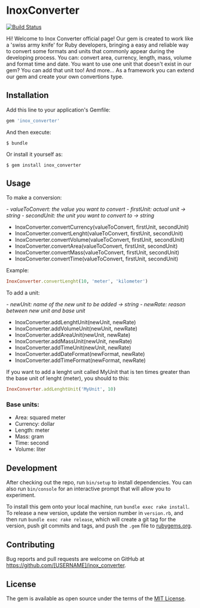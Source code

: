 # InoxConverter

[![Build Status](https://travis-ci.org/vinisilvacar/InoxConverter.svg?branch=master)](https://travis-ci.org/vinisilvacar/InoxConverter)

Hi! Welcome to Inox Converter official page!
Our gem is created to work like a 'swiss army knife' for Ruby developers, bringing a easy and reliable way to convert some formats and units that commonly appear during the developing process.
You can: convert area, currency, length, mass, volume and format time and date.
You want to use one unit that doesn't exist in our gem? You can add that unit too!
And more... As a framework you can extend our gem and create your own convertions type.

## Installation

Add this line to your application's Gemfile:

```ruby
gem 'inox_converter'
```

And then execute:

    $ bundle

Or install it yourself as:

    $ gem install inox_converter

## Usage

To make a conversion:

<i>
- valueToConvert: the value you want to convert
- firstUnit: actual unit -> string
- secondUnit: the unit you want to convert to -> string 
</i>

- InoxConverter.convertCurrency(valueToConvert, firstUnit, secondUnit)
- InoxConverter.convertLenght(valueToConvert, firstUnit, secondUnit)
- InoxConverter.convertVolume(valueToConvert, firstUnit, secondUnit)
- InoxConverter.convertArea(valueToConvert, firstUnit, secondUnit)
- InoxConverter.convertMass(valueToConvert, firstUnit, secondUnit)
- InoxConverter.convertTime(valueToConvert, firstUnit, secondUnit)

Example:
```ruby
InoxConverter.convertLenght(10, 'meter', 'kilometer')
```

To add a unit:

<i>
- newUnit: name of the new unit to be added -> string
- newRate: reason between new unit and base unit
</i>

- InoxConverter.addLenghtUnit(newUnit, newRate)
- InoxConverter.addVolumeUnit(newUnit, newRate)
- InoxConverter.addAreaUnit(newUnit, newRate)
- InoxConverter.addMassUnit(newUnit, newRate)
- InoxConverter.addTimeUnit(newUnit, newRate)
- InoxConverter.addDateFormat(newFormat, newRate)
- InoxConverter.addTimeFormat(newFormat, newRate)

If you want to add a lenght unit called MyUnit that is ten times greater than the base unit of lenght (meter), you should to this:
```ruby
InoxConverter.addLenghtUnit('MyUnit', 10)
```


### Base units:

- Area: squared meter
- Currency: dollar
- Length: meter
- Mass: gram
- Time: second
- Volume: liter

## Development

After checking out the repo, run `bin/setup` to install dependencies. You can also run `bin/console` for an interactive prompt that will allow you to experiment.

To install this gem onto your local machine, run `bundle exec rake install`. To release a new version, update the version number in `version.rb`, and then run `bundle exec rake release`, which will create a git tag for the version, push git commits and tags, and push the `.gem` file to [rubygems.org](https://rubygems.org).

## Contributing

Bug reports and pull requests are welcome on GitHub at https://github.com/[USERNAME]/inox_converter.


## License

The gem is available as open source under the terms of the [MIT License](http://opensource.org/licenses/MIT).

